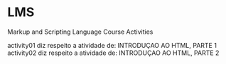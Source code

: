 # LMS
Markup and Scripting Language Course Activities

activity01 diz respeito a atividade de: INTRODUÇAO AO HTML, PARTE 1
activity02 diz respeito a atividade de: INTRODUÇAO AO HTML, PARTE 2